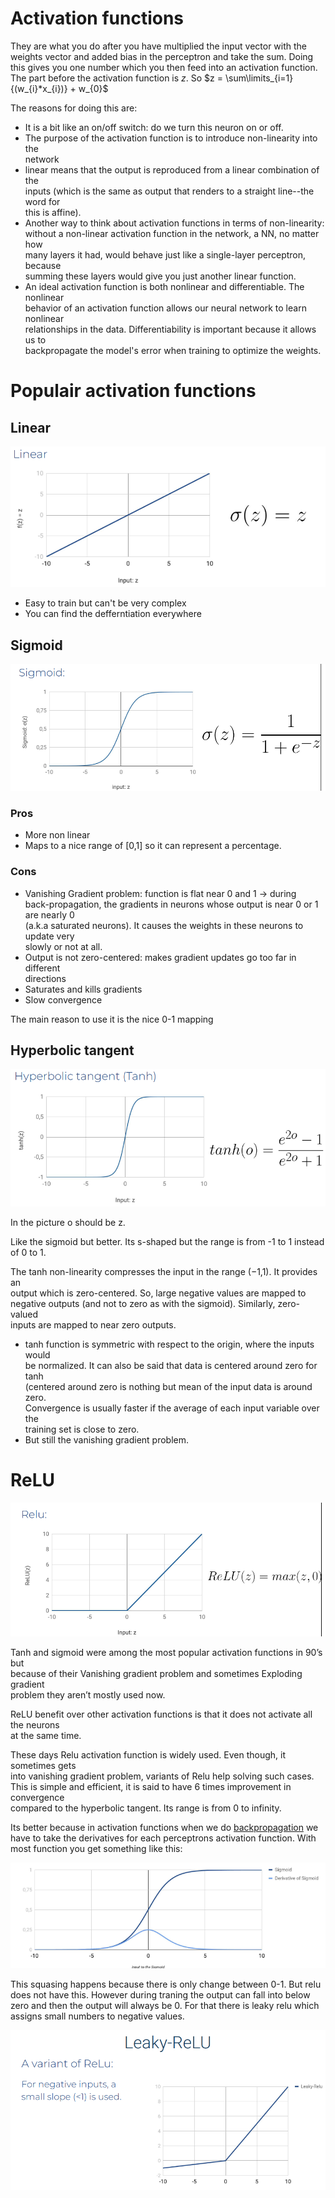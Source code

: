 # Activation functions 
They are what you do after you have multiplied the input vector with the weights vector and added bias in the perceptron and take the sum. Doing this gives you one number which you then feed into an activation function. The part before the activation function is $z$. So $z = \sum\limits_{i=1}{(w_{i}*x_{i})} + w_{0}$

The reasons for doing this are: 
  
- It is a bit like an on/off switch: do we turn this neuron on or off.  
- The purpose of the activation function is to introduce non-linearity into the  
network  
- linear means that the output is reproduced from a linear combination of the  
inputs (which is the same as output that renders to a straight line--the word for  
this is affine).  
- Another way to think about activation functions in terms of non-linearity:  
without a non-linear activation function in the network, a NN, no matter how  
many layers it had, would behave just like a single-layer perceptron, because  
summing these layers would give you just another linear function.  
- An ideal activation function is both nonlinear and differentiable. The nonlinear  
behavior of an activation function allows our neural network to learn nonlinear  
relationships in the data. Differentiability is important because it allows us to  
backpropagate the model's error when training to optimize the weights.

# Populair activation functions
## Linear
![Linear activation function](Pasted%20image%2020220219161623.png)

- Easy to train but can't be very complex
- You can find the defferntiation everywhere

## Sigmoid
![Sigmoid activation function](Pasted%20image%2020220219161632.png)

### Pros 
- More non linear
- Maps to a nice range of [0,1] so it can represent a percentage.

### Cons
- Vanishing Gradient problem: function is flat near 0 and 1 → during  
back-propagation, the gradients in neurons whose output is near 0 or 1 are nearly 0  
(a.k.a saturated neurons). It causes the weights in these neurons to update very  
slowly or not at all.  
- Output is not zero-centered: makes gradient updates go too far in different  
directions  
- Saturates and kills gradients  
- Slow convergence

The main reason to use it is the nice 0-1 mapping

## Hyperbolic tangent 

![](Pasted%20image%2020220219161905.png)

In the picture o should be z.  

Like the sigmoid but better. Its s-shaped but the range is from -1 to 1 instead of 0 to 1. 

  
The tanh non-linearity compresses the input in the range (−1,1). It provides an  
output which is zero-centered. So, large negative values are mapped to  
negative outputs (and not to zero as with the sigmoid). Similarly, zero-valued  
inputs are mapped to near zero outputs.  
- tanh function is symmetric with respect to the origin, where the inputs would  
be normalized. It can also be said that data is centered around zero for tanh  
(centered around zero is nothing but mean of the input data is around zero.  
Convergence is usually faster if the average of each input variable over the  
training set is close to zero.  
-  But still the vanishing gradient problem.

# ReLU

![](Pasted%20image%2020220219162202.png)

Tanh and sigmoid were among the most popular activation functions in 90’s but  
because of their Vanishing gradient problem and sometimes Exploding gradient  
problem they aren’t mostly used now.  

ReLU benefit over other activation functions is that it does not activate all the neurons  
at the same time.  

These days Relu activation function is widely used. Even though, it sometimes gets  
into vanishing gradient problem, variants of Relu help solving such cases.  
This is simple and efficient, it is said to have 6 times improvement in convergence  
compared to the hyperbolic tangent. Its range is from 0 to infinity.

Its better because in activation functions when we do [backpropagation](backpropagation.md) we have to take the derivatives for each perceptrons activation function. With most function you get something like this:

![](Pasted%20image%2020220219162552.png)

This squasing happens because there is only change between 0-1. But relu does not have this. However during traning the output can fall into below zero and then the output will always be 0. For that there is leaky relu which assigns small numbers to negative values. 

![](Pasted%20image%2020220219162728.png)